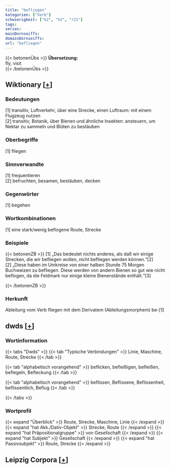 ```yaml
---
title: "befliegen"
kategorien: ["Verb"]
schwierigkeit: ["k2", "h2", "r21"]
tags:
series:
mainDornseiffs:
domainDornseiffs:
url: "befliegen"
---
```


{{< betonenÜbs >}}
**Übersetzung:**  
fly, visit  
{{< /betonenÜbs >}}

## Wiktionary [[+](https://de.wiktionary.org/wiki/befliegen)]

### Bedeutungen
[1] transitiv, Luftverkehr, über eine Strecke, einen Luftraum: mit einem Flugzeug nutzen  
[2] transitiv, Botanik, über Bienen und ähnliche Insekten: ansteuern, um Nektar zu sammeln und Blüten zu bestäuben  

### Oberbegriffe
[1] fliegen  

### Sinnverwandte
[1] frequentieren  
[2] befruchten, besamen, bestäuben, decken  

### Gegenwörter
[1] begehen  

### Wortkombinationen
[1] eine stark/wenig beflogene Route, Strecke  

### Beispiele
{{< betonenZB >}}
[1] „Das bedeutet nichts anderes, als daß wir einige Strecken, die wir befliegen wollen, nicht befliegen werden können.“[2]  
[2] „Diese haben im Umkreise von einer halben Stunde 75 Morgen Buchweizen zu befliegen. Diese werden von andern Bienen so gut wie nicht beflogen, da die Feldmark nur einige kleine Bienenstände enthält.“[3]  

{{< /betonenZB >}}
### Herkunft
Ableitung vom Verb fliegen mit dem Derivatem (Ableitungsmorphem) be-[1]  



## dwds [[+](https://www.dwds.de/wb/befliegen)]

### Wortinformation
{{< tabs "Dwds" >}}
{{< tab "Typische Verbindungen" >}}
Linie, Maschine, Route, Strecke
{{< /tab >}}

{{< tab "alphabetisch vorangehend" >}}
beflicken, befleißigen, befleißen, beflegeln, Befleckung
{{< /tab >}}

{{< tab "alphabetisch vorangehend" >}}
beflissen, Beflissene, Beflissenheit, beflissentlich, Beflug
{{< /tab >}}

{{< /tabs >}}

### Wortprofil
{{< expand "Überblick" >}} Route, Strecke, Maschine, Linie {{< /expand >}}
{{< expand "hat Akk./Dativ-Objekt" >}} Strecke, Route {{< /expand >}}
{{< expand "hat Präpositionalgruppe" >}} von Gesellschaft {{< /expand >}}
{{< expand "hat Subjekt" >}} Gesellschaft {{< /expand >}}
{{< expand "hat Passivsubjekt" >}} Route, Strecke {{< /expand >}}

## Leipzig Corpora [[+](https://corpora.uni-leipzig.de/en/res?word=befliegen&corpusId=deu_newscrawl-public_2018)]

